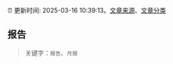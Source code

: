 :alarm_clock: 更新时间: 2025-03-16 10:39:13。[文章来源](/README.md)、[文章分类](/TAGS.md)

## 报告


> 关键字：`报告`、`月报`



